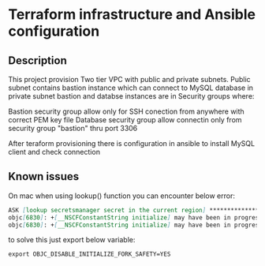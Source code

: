 # Terraform infrastructure and Ansible configuration

## Description
This project provision Two tier VPC with public and private subnets.
Public subnet contains bastion instance which can connect to MySQL database in private subnet
bastion and databse instances are in Security groups where:

Bastion security group allow only for SSH conection from anywhere with correct PEM key file
Database security group allow connectin only from security group "bastion" thru port 3306

After teraform provisioning there is configuration in ansible to install MySQL client and check connection

## Known issues
On mac when using lookup() function you can encounter below error:

```md
ASK [lookup secretsmanager secret in the current region] *************************************************************************************************************************
objc[6830]: +[__NSCFConstantString initialize] may have been in progress in another thread when fork() was called.
objc[6830]: +[__NSCFConstantString initialize] may have been in progress in another thread when fork() was called. We cannot safely call it or ignore it in the fork() child process. Crashing instead. Set a breakpoint on objc_initializeAfterForkError to debug.

```

to solve this just export below variable:

```md
export OBJC_DISABLE_INITIALIZE_FORK_SAFETY=YES
```